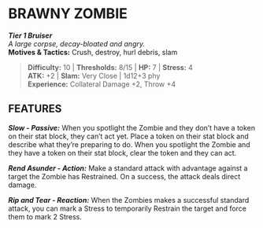 ﻿# BRAWNY ZOMBIE

***Tier 1 Bruiser***  
*A large corpse, decay-bloated and angry.*  
**Motives & Tactics:** Crush, destroy, hurl debris, slam

> **Difficulty:** 10 | **Thresholds:** 8/15 | **HP:** 7 | **Stress:** 4  
> **ATK:** +2 | **Slam:** Very Close | 1d12+3 phy  
> **Experience:** Collateral Damage +2, Throw +4

## FEATURES

***Slow - Passive:*** When you spotlight the Zombie and they don’t have a token on their stat block, they can’t act yet. Place a token on their stat block and describe what they’re preparing to do. When you spotlight the Zombie and they have a token on their stat block, clear the token and they can act.

***Rend Asunder - Action:*** Make a standard attack with advantage against a target the Zombie has Restrained. On a success, the attack deals direct damage.

***Rip and Tear - Reaction:*** When the Zombies makes a successful standard attack, you can mark a Stress to temporarily Restrain the target and force them to mark 2 Stress.
